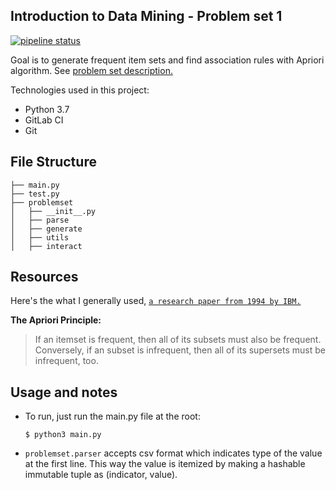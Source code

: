 ## Introduction to Data Mining - Problem set 1

[![pipeline status](https://gitlab.com/Anaxilaus/bil3003-ps1/badges/master/pipeline.svg)](https://gitlab.com/Anaxilaus/bil3003-ps1/commits/master)

Goal is to generate frequent item sets and find association rules with Apriori algorithm. See [problem set description.](./DESCRIPTION.pdf)

Technologies used in this project:

- Python 3.7
- GitLab CI
- Git


## File Structure

```
├── main.py
├── test.py
├── problemset
│   ├── __init__.py
│   ├── parse
│   ├── generate
│   ├── utils
│   ├── interact
```


## Resources

Here's the what I generally used, [`a research paper from 1994 by IBM.`](http://www.vldb.org/conf/1994/P487.PDF)


**The Apriori Principle:**

> If an itemset is frequent, then all of its subsets must also be frequent. Conversely, if an subset is infrequent, then all of its supersets must be infrequent, too.


## Usage and notes

- To run, just run the main.py file at the root:
  ```python3
  $ python3 main.py
  ```
- `problemset.parser` accepts csv format which indicates type of the value at the first line. This way the value is itemized by making a hashable immutable tuple as (indicator, value).
